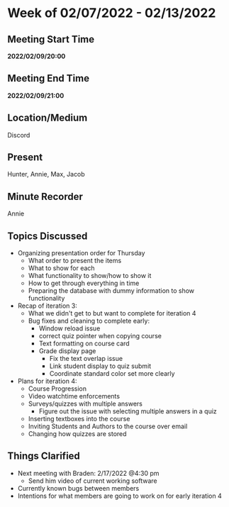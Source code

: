 # Week of 02/07/2022 - 02/13/2022

## Meeting Start Time

**2022/02/09/20:00**

## Meeting End Time

**2022/02/09/21:00**

## Location/Medium

Discord

## Present

Hunter, Annie, Max, Jacob

## Minute Recorder

Annie

## Topics Discussed
- Organizing presentation order for Thursday
  - What order to present the items
  - What to show for each
  - What functionality to show/how to show it
  - How to get through everything in time
  - Preparing the database with dummy information to show functionality
- Recap of iteration 3:
  - What we didn't get to but want to complete for iteration 4
  - Bug fixes and cleaning to complete early:
    - Window reload issue
    - correct quiz pointer when copying course
    - Text formatting on course card
    - Grade display page 
      - Fix the text overlap issue
      - Link student display to quiz submit
      - Coordinate standard color set more clearly
- Plans for iteration 4:
  - Course Progression
  - Video watchtime enforcements
  - Surveys/quizzes with multiple answers
    - Figure out the issue with selecting multiple answers in a quiz
  - Inserting textboxes into the course
  - Inviting Students and Authors to the course over email 
  - Changing how quizzes are stored

## Things Clarified
- Next meeting with Braden: 2/17/2022 @4:30 pm
  - Send him video of current working software
- Currently known bugs between members
- Intentions for what members are going to work on for early iteration 4

